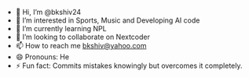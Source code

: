 - 👋 Hi, I’m @bkshiv24
- 👀 I’m interested in Sports, Music and Developing AI code
- 🌱 I’m currently learning NPL
- 💞️ I’m looking to collaborate on Nextcoder
- 📫 How to reach me bkshiv@yahoo.com
- 😄 Pronouns: He
- ⚡ Fun fact: Commits mistakes knowingly but overcomes it completely.

<!---
bkshiv24/bkshiv24 is a ✨ special ✨ repository because its `README.md` (this file) appears on your GitHub profile.
You can click the Preview link to take a look at your changes.
--->

